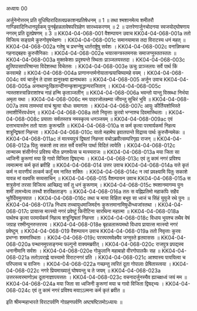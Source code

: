 अध्यायः 00

अर्जुनेनोत्तरम् प्रति युधिष्ठिरादितत्वप्रकाशनप्रतिषेधनम् ॥ 1 ॥ तथा श्मशानमेत्य शमीतरौ गाण्डिवादिनिधानपूर्वकम् पुनर्बृहन्नलावेषपरिग्रहेण सारथ्यकरणम् ॥ 2 ॥ उत्तरेणार्जुनचोदनया स्वजयोद्घोषणाय नगरम् प्रति दूतप्रेषणम् ॥ 3 ॥
KK04-04-068-001	वैशम्पायन उवाच 
KK04-04-068-001a	ततो विजित्य सङ्ग्रामे कुरुगोवृषभेक्षणः ।
KK04-04-068-001c	समानयामास तदा विराटस्य धनं महत् ॥
KK04-04-068-002a	गतेषु च प्रभग्नेषु धार्तराष्ट्रेषु सर्वशः ।
KK04-04-068-002c	वनान्निष्क्रम्य गहनाद्बहवः कुरुसैनिकाः ।
KK04-04-068-002e	भयात्सन्त्रस्तमनसः समाजग्मुस्ततस्ततः ॥
KK04-04-068-003a	मुक्तकेशाः प्रदृश्यन्ते स्थिताः प्राञ्जलयस्तदा ।
KK04-04-068-003c	क्षुत्पिपासापरिश्रान्ता विदेशस्था विचेतसः ।
KK04-04-068-003e	ऊचुः प्राञ्जलयः सर्वे पार्थ किं करवामहे ॥
KK04-04-068-004a	प्राणानन्तर्मनोयातान्प्रयाचिष्यामहे वयम् ।
KK04-04-068-004c	वयं चार्जुन ते दासा ह्यनुरक्ष्या ह्यनाथकाः ॥
KK04-04-068-005	अर्जुन उवाच 
KK04-04-068-005a	अनाथान्दुःखितान्दीनान्कृशान्वृद्धान्पराजितान् ।
KK04-04-068-005c	न्यस्तशस्त्रान्निराशांश्च नाहं हन्मि कृताञ्जलीन् ॥
KK04-04-068-006a	भवन्तो यान्तु विस्रब्धा निर्भया अमृता यथा ।
KK04-04-068-006c	मम पादरजोलक्ष्म्या जीवन्तु सुचिरं भुवि ॥
KK04-04-068-007a	तस्य तामभयां वाचं श्रुत्वा योधाः समागताः ।
KK04-04-068-007c	आयुः कीर्तियशोभिस्ते तमाशीर्भिरवर्धयन् ॥
KK04-04-068-008a	ततो निवृत्ताः कुरवो भग्नाश्च दिवमास्थिताः ।
KK04-04-068-008c	प्रयाताः सर्वतस्तत्र नमस्कृत्य धनञ्जयम् ॥
KK04-04-068-009ac	एवं दत्ताभयास्तेन ततो याताः कुरून्प्रति ॥
KK04-04-068-010a	स कर्म कृत्वा परमार्यकर्मा निहत्य शत्रून्द्विषतां निहन्ता ।
KK04-04-068-010c	यातो महामेघ इवातपान्ते विद्राव्य पार्थः कुरुसैन्यमेकः ॥
KK04-04-068-011ac	तं मात्स्यपुत्रं द्विषतां निहन्ता वचोऽब्रवीत्सम्परिगृह्य राजन् ॥
KK04-04-068-012a	पितुः सकाशे तव तात सर्वे वसन्ति पार्था विदितं त्वयेति ।
KK04-04-068-012c	तान्मास्म शंसीर्नगरं प्रविश्य भीतः प्रणश्येत्स च मत्स्यराजः ॥
KK04-04-068-013a	मया जिता सा ध्वजिनी कुरूणां मया हि गावो विजिता द्विषद्भ्यः ।
KK04-04-068-013c	एवं तु कामं नगरं प्रविश्य त्वमात्मना कर्म कृतं ब्रवीहि ॥
KK04-04-068-014	उत्तर उवाच 
KK04-04-068-014a	यत्ते कृतं कर्म न वारणीयं तत्कर्म कर्तुं मम नास्ति शक्तिः ।
KK04-04-068-014c	न त्वां प्रवक्ष्यामि पितुः सकाशे यावन्न मां वक्ष्यसि सव्यसाचिन् ॥
KK04-04-068-015	वैशम्पायन उवाच 
KK04-04-068-015a	स शत्रुसेनां तरसा विजित्य आच्छिद्य सर्वं तु धनं कुरूणाम् ।
KK04-04-068-015c	श्मशानमागम्य पुनः शमीं तामभ्येत्य तस्थौ शरविक्षताङ्गः ॥
KK04-04-068-016a	ततः स वह्निप्रतिमो महाकपिः सहैव भूतैर्दिवमुत्पपात ।
KK04-04-068-016c	तथा च माया विहिता बभूव सा ध्वजं च सिंहं युयुजे रथे पुनः ॥
KK04-04-068-017a	निधाय तच्चायुधमाजिमर्दनः कुरूत्तमानामिषुधीन्ध्वजांस्तथा ।
KK04-04-068-017c	प्रायात्स मात्स्यो नगरं प्रवेष्टुं किरीटिना सारथिना महात्मा ॥
KK04-04-068-018a	पार्थश्च कृत्वा परमार्यकर्म निहत्य शत्रून्द्विषतां निहन्ता ।
KK04-04-068-018c	विधाय भूयश्च तथैव वेषं जग्राह रश्मीन्पुनरुत्तरस्य ।
KK04-04-068-018e	बृहन्नलारूपमथो विधाय प्रायात्स मात्स्यो नगरं प्रवेष्टुम् ॥
KK04-04-068-019	वैशम्पायन उवाच 
KK04-04-068-019a	ततो निवृत्ताः कुरवः प्रभग्नाः शममास्थिताः ।
KK04-04-068-019c	परस्परमवेक्ष्यैव जग्मुस्ते हृतवाससः ॥
KK04-04-068-020a	पन्थानमुपसङ्गम्य फल्गुनो वाक्यमब्रवीत् ।
KK04-04-068-020c	राजपुत्र प्रपद्यस्व धनानीमानि सर्वशः ।
KK04-04-068-020e	गोकुलानि महाबाहो वीरगोपालकैः सह ॥
KK04-04-068-021a	ततोऽपराह्णे यास्यामो विराटनगरं प्रति ।
KK04-04-068-021c	आश्वास्य पाययित्वा च परिप्लाव्य च वाजिनः ।
KK04-04-068-022a	गच्छन्तु त्वरितं दूता गोपालाः प्रेषितास्त्वया ।
KK04-04-068-022c	नगरे प्रियमाख्यातुं घोषयन्तु च ते जयम् ॥
KK04-04-068-023a	उत्तरस्त्वरमाणोऽथ दूतानाज्ञापयत्ततः ।
KK04-04-068-023c	वचनादर्जुनस्यैव ह्याचक्षध्वं जयं मम ॥
KK04-04-068-024a	मया जिता सा ध्वजिनी कुरूणां मया च गावो विजिता द्विषद्भ्यः ।
KK04-04-068-024c	एवं तु कामं नगरं प्रविश्य मयाऽऽत्मना कर्म कृतं ब्रवीत ॥

इति श्रीमन्महाभारते विराटपर्वणि गोग्रहणपर्वणि अष्टषष्टितमोऽध्यायः ॥
